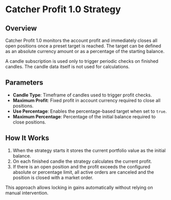 # Catcher Profit 1.0 Strategy

## Overview
Catcher Profit 1.0 monitors the account profit and immediately closes all open positions once a preset target is reached. The target can be defined as an absolute currency amount or as a percentage of the starting balance.

A candle subscription is used only to trigger periodic checks on finished candles. The candle data itself is not used for calculations.

## Parameters
- **Candle Type**: Timeframe of candles used to trigger profit checks.
- **Maximum Profit**: Fixed profit in account currency required to close all positions.
- **Use Percentage**: Enables the percentage-based target when set to `true`.
- **Maximum Percentage**: Percentage of the initial balance required to close positions.

## How It Works
1. When the strategy starts it stores the current portfolio value as the initial balance.
2. On each finished candle the strategy calculates the current profit.
3. If there is an open position and the profit exceeds the configured absolute or percentage limit, all active orders are canceled and the position is closed with a market order.

This approach allows locking in gains automatically without relying on manual intervention.
